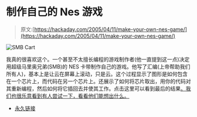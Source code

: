 # 制作自己的 Nes 游戏

> 原文:[https://hackaday.com/2005/04/11/make-your-own-nes-game/](https://hackaday.com/2005/04/11/make-your-own-nes-game/)

![SMB Cart](img/ebf3f7e06bb4428b858babc76a736586.png)

我真的很喜欢这个。一个甚至不太擅长编程的游戏制作者(他一直提到这一点)决定用超级马里奥兄弟(SMB)的 NES 卡带制作自己的游戏。他写了汇编(上帝帮助我们所有人)，基本上是让云在屏幕上滚动，只是云。这个过程显示了图形是如何包含在一个芯片上，而代码在另一个芯片上。还展示了如何将芯片取出，用你的代码对其重新编程，然后如何将它插回去并使其工作。点击这里可以看到最后的结果[。我们也很乐意看到有人尝试一下，看看他们能想出什么。](http://www.weblogsinc.com/commimg/4463682935858882.GIF?0.41301914312238963)

*   [永久链接](http://www.beigerecords.com/cory/21c/21c.html)